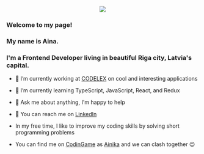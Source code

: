
<p align="center"><img src="https://media.giphy.com/media/U2REmlPeYweoiJlYc8/giphy.gif"></p>

### Welcome to my page!

### My name is Aina.
### I'm a Frontend Developer living in beautiful Riga city, Latvia's capital.

* 🔭 I’m currently working at [CODELEX](https://www.codelex.io/) on cool and interesting applications
* 🌱 I’m currently learning TypeScript, JavaScript, React, and Redux
* 💬 Ask me about anything, I'm happy to help

* 📧 You can reach me on [LinkedIn](https://www.linkedin.com/in/aina-kostina/)
* In my free time, I like to improve my coding skills by solving short programming problems
* You can find me on [CodinGame](https://www.codingame.com/home) as [Ainika](https://www.codingame.com/profile/9186e072c8d6cf684ac26e3abfe184949091304) and we can clash together 😉


